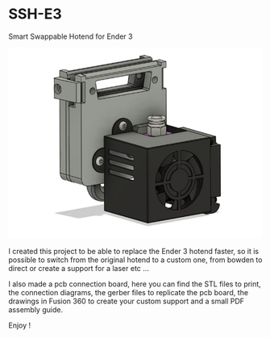 # SSH-E3
Smart Swappable Hotend for Ender 3


![ssh-e3](https://github.com/dazeroit/ssh-e3/blob/master/Images/thumb_thing_03.jpg)

I created this project to be able to replace the Ender 3 hotend faster, so it is possible to switch from the original hotend to a custom one, from bowden to direct or create a support for a laser etc ...

I also made a pcb connection board, here you can find the STL files to print, the connection diagrams, the gerber files to replicate the pcb board, the drawings in Fusion 360 to create your custom support and a small PDF assembly guide.

Enjoy !
